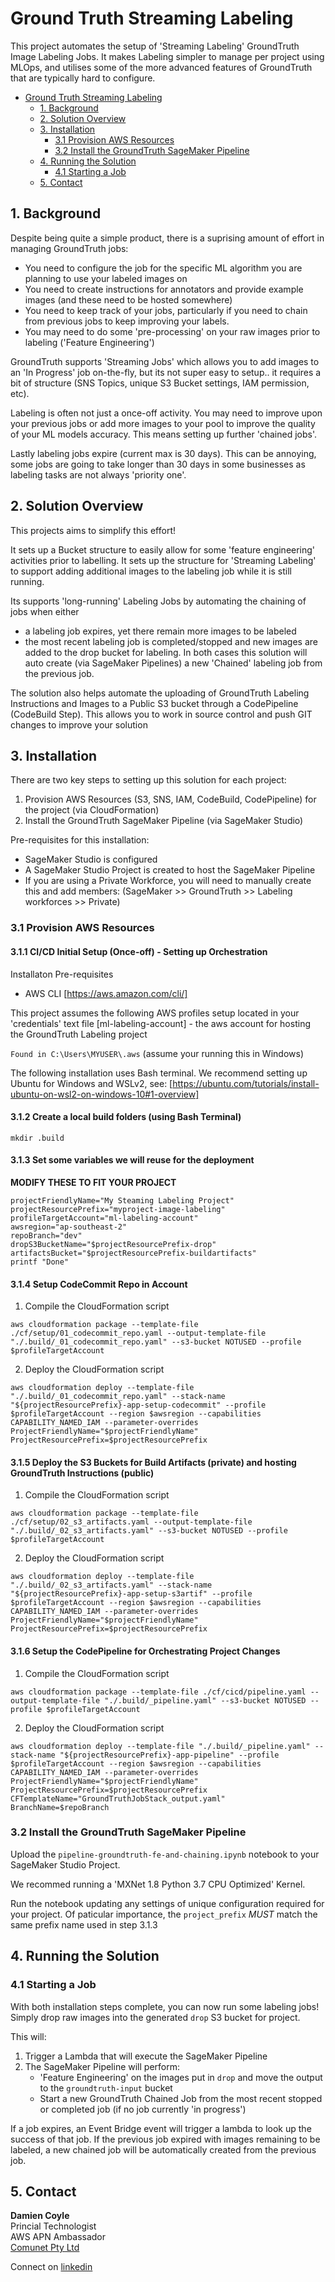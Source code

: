 # Ground Truth Streaming Labeling

This project automates the setup of 'Streaming Labeling' GroundTruth Image Labeling Jobs.
It makes Labeling simpler to manage per project using MLOps, and utilises some of the more advanced features of GroundTruth that are typically hard to configure.

- [Ground Truth Streaming Labeling](#ground-truth-streaming-labeling)
  - [1. Background](#1-background)
  - [2. Solution Overview](#2-solution-overview)
  - [3. Installation](#3-installation)
    - [3.1 Provision AWS Resources](#31-provision-aws-resources)
    - [3.2 Install the GroundTruth SageMaker Pipeline](#32-install-the-groundtruth-sagemaker-pipeline)
  - [4. Running the Solution](#4-running-the-solution)
    - [4.1 Starting a Job](#41-starting-a-job)
  - [5. Contact](#5-contact)

## 1. Background
Despite being quite a simple product, there is a suprising amount of effort in managing GroundTruth jobs:
- You need to configure the job for the specific ML algorithm you are planning to use your labeled images on
- You need to create instructions for annotators and provide example images (and these need to be hosted somewhere)
- You need to keep track of your jobs, particularly if you need to chain from previous jobs to keep improving your labels.
- You may need to do some 'pre-processing' on your raw images prior to labeling ('Feature Engineering')

GroundTruth supports 'Streaming Jobs' which allows you to add images to an 'In Progress' job on-the-fly, but its not super easy to setup.. it requires a bit of structure (SNS Topics, unique S3 Bucket settings, IAM permission, etc).

Labeling is often not just a once-off activity. You may need to improve upon your previous jobs or add more images to your pool to improve the quality of your ML models accuracy. This means setting up further 'chained jobs'.

Lastly labeling jobs expire (current max is 30 days). This can be annoying, some jobs are going to take longer than 30 days in some businesses as labeling tasks are not always 'priority one'.

## 2. Solution Overview
This projects aims to simplify this effort!

It sets up a Bucket structure to easily allow for some 'feature engineering' activities prior to labelling. It sets up the structure for 'Streaming Labeling' to support adding additional images to the labeling job while it is still running.

Its supports 'long-running' Labeling Jobs by automating the chaining of jobs when either
- a labeling job expires, yet there remain more images to be labeled
- the most recent labeling job is completed/stopped and new images are added to the drop bucket for labeling.
In both cases this solution will auto create (via SageMaker Pipelines) a new 'Chained' labeling job from the previous job.

The solution also helps automate the uploading of GroundTruth Labeling Instructions and Images to a Public S3 bucket through a CodePipeline (CodeBuild Step). This allows you to work in source control and push GIT changes to improve your solution

## 3. Installation

There are two key steps to setting up this solution for each project:
1. Provision AWS Resources (S3, SNS, IAM, CodeBuild, CodePipeline) for the project (via CloudFormation)
2. Install the GroundTruth SageMaker Pipeline (via SageMaker Studio)

Pre-requisites for this installation:
- SageMaker Studio is configured
- A SageMaker Studio Project is created to host the SageMaker Pipeline
- If you are using a Private Workforce, you will need to manually create this and add members:
   (SageMaker >> GroundTruth >> Labeling workforces >> Private)

### 3.1 Provision AWS Resources
#### 3.1.1 CI/CD Initial Setup (Once-off) - Setting up Orchestration <!-- omit in toc -->

Installaton Pre-requisites
- AWS CLI [https://aws.amazon.com/cli/]

This project assumes the following AWS profiles setup located in your 'credentials' text file
[ml-labeling-account] - the aws account for hosting the GroundTruth Labeling project

`Found in C:\Users\MYUSER\.aws`    (assume your running this in Windows)

The following installation uses Bash terminal. We recommend setting up Ubuntu for Windows and WSLv2, see:
[https://ubuntu.com/tutorials/install-ubuntu-on-wsl2-on-windows-10#1-overview]


#### 3.1.2 Create a local build folders (using Bash Terminal) <!-- omit in toc -->
```
mkdir .build
```
#### 3.1.3 Set some variables we will reuse for the deployment <!-- omit in toc -->
**MODIFY THESE TO FIT YOUR PROJECT**
```  
projectFriendlyName="My Steaming Labeling Project"
projectResourcePrefix="myproject-image-labeling"
profileTargetAccount="ml-labeling-account"
awsregion="ap-southeast-2"
repoBranch="dev"
dropS3BucketName="$projectResourcePrefix-drop"
artifactsBucket="$projectResourcePrefix-buildartifacts"
printf "Done"
```


#### 3.1.4 Setup CodeCommit Repo in Account <!-- omit in toc -->
1. Compile the CloudFormation script
```
aws cloudformation package --template-file ./cf/setup/01_codecommit_repo.yaml --output-template-file "./.build/_01_codecommit_repo.yaml" --s3-bucket NOTUSED --profile $profileTargetAccount
```

2. Deploy the CloudFormation script
```
aws cloudformation deploy --template-file "./.build/_01_codecommit_repo.yaml" --stack-name "${projectResourcePrefix}-app-setup-codecommit" --profile $profileTargetAccount --region $awsregion --capabilities CAPABILITY_NAMED_IAM --parameter-overrides ProjectFriendlyName="$projectFriendlyName" ProjectResourcePrefix=$projectResourcePrefix
```

#### 3.1.5 Deploy the S3 Buckets for Build Artifacts (private) and hosting GroundTruth Instructions (public) <!-- omit in toc -->
1. Compile the CloudFormation script
```
aws cloudformation package --template-file ./cf/setup/02_s3_artifacts.yaml --output-template-file "./.build/_02_s3_artifacts.yaml" --s3-bucket NOTUSED --profile $profileTargetAccount
```

2. Deploy the CloudFormation script
```
aws cloudformation deploy --template-file "./.build/_02_s3_artifacts.yaml" --stack-name "${projectResourcePrefix}-app-setup-s3artif" --profile $profileTargetAccount --region $awsregion --capabilities CAPABILITY_NAMED_IAM --parameter-overrides ProjectFriendlyName="$projectFriendlyName" ProjectResourcePrefix=$projectResourcePrefix
```

#### 3.1.6 Setup the CodePipeline for Orchestrating Project Changes <!-- omit in toc -->
1. Compile the CloudFormation script
```
aws cloudformation package --template-file ./cf/cicd/pipeline.yaml --output-template-file "./.build/_pipeline.yaml" --s3-bucket NOTUSED --profile $profileTargetAccount
```

2. Deploy the CloudFormation script
```
aws cloudformation deploy --template-file "./.build/_pipeline.yaml" --stack-name "${projectResourcePrefix}-app-pipeline" --profile $profileTargetAccount --region $awsregion --capabilities CAPABILITY_NAMED_IAM --parameter-overrides ProjectFriendlyName="$projectFriendlyName" ProjectResourcePrefix=$projectResourcePrefix CFTemplateName="GroundTruthJobStack_output.yaml" BranchName=$repoBranch
```

### 3.2 Install the GroundTruth SageMaker Pipeline
Upload the `pipeline-groundtruth-fe-and-chaining.ipynb` notebook to your SageMaker Studio Project.

We recommed running a 'MXNet 1.8 Python 3.7 CPU Optimized' Kernel.

Run the notebook updating any settings of unique configuration required for your project.
Of paticular importance, the `project_prefix` *MUST* match the same prefix name used in step 3.1.3


## 4. Running the Solution

### 4.1 Starting a Job
With both installation steps complete, you can now run some labeling jobs!
Simply drop raw images into the generated `drop` S3 bucket for project.

This will:
1. Trigger a Lambda that will execute the SageMaker Pipeline
2. The SageMaker Pipeline will perform:
   - 'Feature Engineering' on the images put in `drop` and move the output to the `groundtruth-input` bucket
   - Start a new GroundTruth Chained Job from the most recent stopped or completed job (if no job currently 'in progress') 

If a job expires, an Event Bridge event will trigger a lambda to look up the success of that job. If the previous job expired with images remaining to be labeled, a new chained job will be automatically created from the previous job.

## 5. Contact

**Damien Coyle**  
Princial Technologist  
AWS APN Ambassador  
[Comunet Pty Ltd](https://www.comunet.com.au)

Connect on [linkedin](https://www.linkedin.com/in/damiencoyle/)
